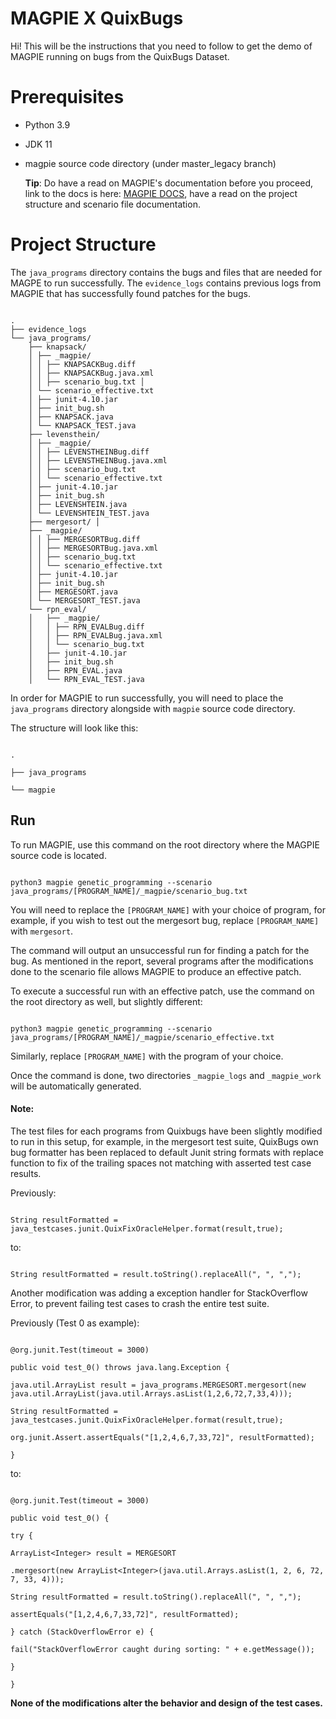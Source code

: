 ﻿
# MAGPIE X QuixBugs

  

Hi! This will be the instructions that you need to follow to get the demo of MAGPIE running on bugs from the QuixBugs Dataset.

  
  

# Prerequisites

  

- Python 3.9

- JDK 11

- magpie source code directory (under master_legacy branch)

  **Tip**: Do have a read on MAGPIE's documentation before you proceed, link to the docs is here: [MAGPIE DOCS](https://github.com/bloa/magpie/tree/master/docs), have a read on the project structure and scenario file documentation.

# Project Structure



The `java_programs` directory contains the bugs and files that are needed for MAGPE to run successfully. The `evidence_logs` contains previous logs from MAGPIE that has successfully found patches for the bugs.

```

. 
├── evidence_logs 
└── java_programs/ 
	├── knapsack/ 
	│ ├── _magpie/ 
	│ │ ├── KNAPSACKBug.diff 
	│ │ ├── KNAPSACKBug.java.xml 
	│ │ ├── scenario_bug.txt │ 
	│ └── scenario_effective.txt 
	│ ├── junit-4.10.jar 
	│ ├── init_bug.sh 
	│ ├── KNAPSACK.java 
	│ └── KNAPSACK_TEST.java 
	├── levensthein/ 
	│ ├── _magpie/ 
	│ │ ├── LEVENSTHEINBug.diff 
	│ │ ├── LEVENSTHEINBug.java.xml 
	│ │ ├── scenario_bug.txt 
	│ │ └── scenario_effective.txt 
	│ ├── junit-4.10.jar 
	│ ├── init_bug.sh 
	│ ├── LEVENSHTEIN.java 
	│ └── LEVENSHTEIN_TEST.java 
	├── mergesort/ │ 
	├── _magpie/ 
	│ │ ├── MERGESORTBug.diff 
	│ │ ├── MERGESORTBug.java.xml 
	│ │ ├── scenario_bug.txt 
	│ │ └── scenario_effective.txt 
	│ ├── junit-4.10.jar 
	│ ├── init_bug.sh 
	│ ├── MERGESORT.java 
	│ └── MERGESORT_TEST.java 
	└── rpn_eval/ 
	│	├── _magpie/ 
	│	│ ├── RPN_EVALBug.diff 
	│	│ ├── RPN_EVALBug.java.xml 
	│	│ └── scenario_bug.txt 
	│	├── junit-4.10.jar 
	│	├── init_bug.sh 
	│	├── RPN_EVAL.java 
	│	└── RPN_EVAL_TEST.java

```

  

In order for MAGPIE to run successfully, you will need to place the `java_programs` directory alongside with `magpie` source code directory.

  

The structure will look like this:

```

.

├── java_programs

└── magpie

```

  

## Run

  

To run MAGPIE, use this command on the root directory where the MAGPIE source code is located.

  

```

python3 magpie genetic_programming --scenario java_programs/[PROGRAM_NAME]/_magpie/scenario_bug.txt

```
You will need to replace the `[PROGRAM_NAME]` with your choice of program,  for example, if you wish to test out the mergesort bug, replace `[PROGRAM_NAME]` with `mergesort`.   

The command will output an unsuccessful run for finding a patch for the bug.
As mentioned in the report, several programs after the modifications done to the scenario file allows MAGPIE to produce an effective patch. 

To execute a successful run with an effective patch, use the command on the root directory as well, but slightly different:

  

```

python3 magpie genetic_programming --scenario java_programs/[PROGRAM_NAME]/_magpie/scenario_effective.txt

```
Similarly, replace `[PROGRAM_NAME]` with the program of your choice.

Once the command is done, two directories `_magpie_logs` and `_magpie_work`
will be automatically generated. 
  

#### Note:

The test files for each programs from Quixbugs have been slightly modified to run in this setup, for example, in the mergesort test suite, QuixBugs own bug formatter has been replaced to default Junit string formats with replace function to fix of the trailing spaces not matching with asserted test case results.

  

Previously:

```

String resultFormatted = java_testcases.junit.QuixFixOracleHelper.format(result,true);

```

to:

```

String resultFormatted = result.toString().replaceAll(", ", ",");

```

  

Another modification was adding a exception handler for StackOverflow Error, to prevent failing test cases to crash the entire test suite.

  

Previously (Test 0 as example):

```

@org.junit.Test(timeout = 3000)

public void test_0() throws java.lang.Exception {

java.util.ArrayList result = java_programs.MERGESORT.mergesort(new java.util.ArrayList(java.util.Arrays.asList(1,2,6,72,7,33,4)));

String resultFormatted = java_testcases.junit.QuixFixOracleHelper.format(result,true);

org.junit.Assert.assertEquals("[1,2,4,6,7,33,72]", resultFormatted);

}

```

to:

```

@org.junit.Test(timeout = 3000)

public void test_0() {

try {

ArrayList<Integer> result = MERGESORT

.mergesort(new ArrayList<Integer>(java.util.Arrays.asList(1, 2, 6, 72, 7, 33, 4)));

String resultFormatted = result.toString().replaceAll(", ", ",");

assertEquals("[1,2,4,6,7,33,72]", resultFormatted);

} catch (StackOverflowError e) {

fail("StackOverflowError caught during sorting: " + e.getMessage());

}

}

```

  

**None of the modifications alter the behavior and design of the test cases.**
